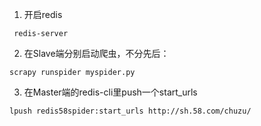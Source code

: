 1. 开启redis

```
 redis-server
```

2. 在Slave端分别启动爬虫，不分先后：

```
scrapy runspider myspider.py
```

3. 在Master端的redis-cli里push一个start_urls

```
lpush redis58spider:start_urls http://sh.58.com/chuzu/
```